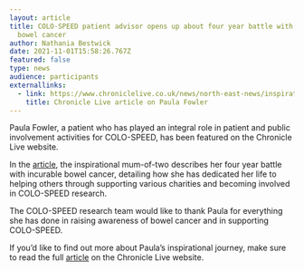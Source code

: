 ```yaml
---
layout: article
title: COLO-SPEED patient advisor opens up about four year battle with incurable
  bowel cancer
author: Nathania Bestwick
date: 2021-11-01T15:58:26.767Z
featured: false
type: news
audience: participants
externallinks:
  - link: https://www.chroniclelive.co.uk/news/north-east-news/inspirational-east-boldon-mum-two-21884282
    title: Chronicle Live article on Paula Fowler
---
```

Paula Fowler, a patient who has played an integral role in patient and public involvement activities for COLO-SPEED, has been featured on the Chronicle Live website.

In the [article](https://www.chroniclelive.co.uk/news/north-east-news/inspirational-east-boldon-mum-two-21884282), the inspirational mum-of-two describes her four year battle with incurable bowel cancer, detailing how she has dedicated her life to helping others through supporting various charities and becoming involved in COLO-SPEED research.

The COLO-SPEED research team would like to thank Paula for everything she has done in raising awareness of bowel cancer and in supporting COLO-SPEED.

If you’d like to find out more about Paula’s inspirational journey, make sure to read the full [article](https://www.chroniclelive.co.uk/news/north-east-news/inspirational-east-boldon-mum-two-21884282) on the Chronicle Live website.